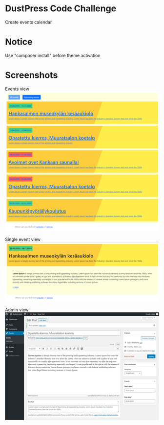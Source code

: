 # DustPress Code Challenge

Create events calendar

# Notice
Use "composer install" before theme activation

# Screenshots

Events view
![alt](events.PNG)

Single event view
![alt](event.PNG)

Admin view
![alt](admin.PNG)
